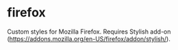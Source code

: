 firefox
=======
Custom styles for Mozilla Firefox. Requires Stylish add-on (https://addons.mozilla.org/en-US/firefox/addon/stylish/).